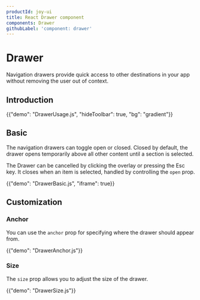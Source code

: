 ```yaml
---
productId: joy-ui
title: React Drawer component
components: Drawer
githubLabel: 'component: drawer'
---
```


# Drawer

<p class="description">Navigation drawers provide quick access to other destinations in your app without removing the user out of context.</p>

## Introduction

{{"demo": "DrawerUsage.js", "hideToolbar": true, "bg": "gradient"}}

## Basic

The navigation drawers can toggle open or closed. Closed by default, the drawer opens temporarily above all other content until a section is selected.

The Drawer can be cancelled by clicking the overlay or pressing the Esc key.
It closes when an item is selected, handled by controlling the `open` prop.

{{"demo": "DrawerBasic.js", "iframe": true}}

## Customization

### Anchor

You can use the `anchor` prop for specifying where the drawer should appear from.

{{"demo": "DrawerAnchor.js"}}

### Size

The `size` prop allows you to adjust the size of the drawer.

{{"demo": "DrawerSize.js"}}
